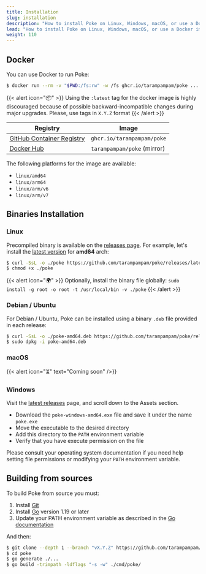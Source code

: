 ```yaml
---
title: Installation
slug: installation
description: "How to install Poke on Linux, Windows, macOS, or use a Docker image"
lead: "How to install Poke on Linux, Windows, macOS, or use a Docker image."
weight: 110
---
```


## Docker

You can use Docker to run Poke:

```bash
$ docker run --rm -v "$PWD:/fs:rw" -w /fs ghcr.io/tarampampam/poke ...
```

{{< alert icon="📦" >}}
Using the `:latest` tag for the docker image is highly discouraged because of possible backward-incompatible changes
during major upgrades. Please, use tags in `X.Y.Z` format
{{< /alert >}}

| Registry                          | Image                       |
|-----------------------------------|-----------------------------|
| [GitHub Container Registry][ghcr] | `ghcr.io/tarampampam/poke`  |
| [Docker Hub][docker-hub]          | `tarampampam/poke` (mirror) |

[ghcr]:https://github.com/users/tarampampam/packages/container/package/poke
[docker-hub]:https://hub.docker.com/r/tarampampam/poke/

The following platforms for the image are available:
<!-- docker run --rm mplatform/mquery ghcr.io/tarampampam/poke:latest -->

- `linux/amd64`
- `linux/arm64`
- `linux/arm/v6`
- `linux/arm/v7`

## Binaries Installation

### Linux

Precompiled binary is available on the [releases page][releases]. For example, let's install the
[latest version][latest-release] for **amd64** arch:

```bash
$ curl -SsL -o ./poke https://github.com/tarampampam/poke/releases/latest/download/poke-linux-amd64
$ chmod +x ./poke
```

{{< alert icon="🌍" >}}
Optionally, install the binary file globally: `sudo install -g root -o root -t /usr/local/bin -v ./poke`
{{< /alert >}}

### Debian / Ubuntu

For Debian / Ubuntu, Poke can be installed using a binary `.deb` file provided in each release:

```bash
$ curl -SsL -o ./poke-amd64.deb https://github.com/tarampampam/poke/releases/latest/download/poke-amd64.deb
$ sudo dpkg -i poke-amd64.deb
```

### macOS

{{< alert icon="⏳" text="Coming soon" />}}

### Windows

Visit the [latest releases][latest-release] page, and scroll down to the Assets section.

- Download the `poke-windows-amd64.exe` file and save it under the name `poke.exe`
- Move the executable to the desired directory
- Add this directory to the `PATH` environment variable
- Verify that you have execute permission on the file

Please consult your operating system documentation if you need help setting file permissions or modifying your
`PATH` environment variable.

## Building from sources

To build Poke from source you must:

1. Install [Git](https://git-scm.com/book/en/v2/Getting-Started-Installing-Git)
2. Install [Go](https://go.dev/doc/install) version 1.19 or later
3. Update your PATH environment variable as described in the [Go documentation](https://go.dev/doc/code#Command)

And then:

```bash
$ git clone --depth 1 --branch "vX.Y.Z" https://github.com/tarampampam/poke.git # replace vX.Y.Z with the latest version
$ cd poke
$ go generate ./...
$ go build -trimpath -ldflags "-s -w" ./cmd/poke/
```

[releases]:https://github.com/tarampampam/poke/releases
[latest-release]:https://github.com/tarampampam/poke/releases/latest
